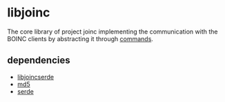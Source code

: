 # libjoinc

The core library of project joinc implementing the communication with the BOINC clients
by abstracting it through [commands](https://en.wikipedia.org/wiki/Command_pattern).

## dependencies

- [libjoincserde](../libjoincserde)
- [md5](https://github.com/stainless-steel/md5)
- [serde](https://serde.rs/)
